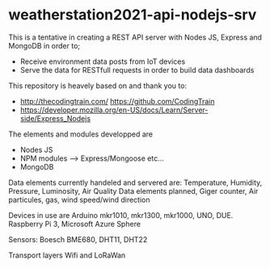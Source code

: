 # weatherstation2021-api-nodejs-srv

This is a tentative in creating a REST API server with Nodes JS, Express and MongoDB in order to;
- Receive environment data posts from IoT devices
- Serve the data for RESTfull requests in order to build data dashboards

This repository is heavely based on and thank you to:
- http://thecodingtrain.com/ https://github.com/CodingTrain
- https://developer.mozilla.org/en-US/docs/Learn/Server-side/Express_Nodejs


The elements and modules developped are
- Nodes JS
- NPM modules --> Express/Mongoose etc...
- MongoDB

Data elements currently handeled and servered are: Temperature, Humidity, Pressure, Luminosity, Air Quality
Data elements planned, Giger counter, Air particules, gas, wind speed/wind direction

Devices in use are Arduino mkr1010, mkr1300, mkr1000, UNO, DUE. Raspberry Pi 3, Microsoft Azure Sphere

Sensors: Boesch BME680, DHT11, DHT22

Transport layers Wifi and LoRaWan
